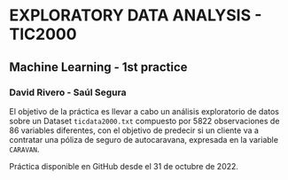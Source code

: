 # EXPLORATORY DATA ANALYSIS - TIC2000

## Machine Learning - 1st practice

### David Rivero - Saúl Segura

El objetivo de la práctica es llevar a cabo un análisis exploratorio de datos sobre un Dataset ``ticdata2000.txt`` compuesto por 5822 observaciones de 86 variables diferentes, con el objetivo de predecir si un cliente va a contratar una póliza de seguro de autocaravana, expresada en la variable ``CARAVAN``.

Práctica disponible en GitHub desde el 31 de octubre de 2022.
